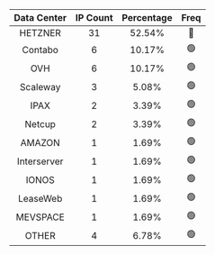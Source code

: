 | Data Center | IP Count | Percentage | Freq |
|:------------:|:--------:|:-----------:|:-----:|
| HETZNER | 31 | 52.54% | 🔴 |
| Contabo | 6 | 10.17% | 🟢 |
| OVH | 6 | 10.17% | 🟢 |
| Scaleway | 3 | 5.08% | 🟢 |
| IPAX | 2 | 3.39% | 🟢 |
| Netcup | 2 | 3.39% | 🟢 |
| AMAZON | 1 | 1.69% | 🟢 |
| Interserver | 1 | 1.69% | 🟢 |
| IONOS | 1 | 1.69% | 🟢 |
| LeaseWeb | 1 | 1.69% | 🟢 |
| MEVSPACE | 1 | 1.69% | 🟢 |
| OTHER | 4 | 6.78% | 🟢 |